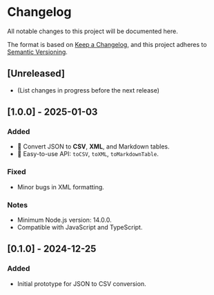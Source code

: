# Changelog

All notable changes to this project will be documented here.

The format is based on [Keep a Changelog](https://keepachangelog.com/), and this project adheres to [Semantic Versioning](https://semver.org/).

## [Unreleased]

- (List changes in progress before the next release)

## [1.0.0] - 2025-01-03

### Added

- 🚀 Convert JSON to **CSV**, **XML**, and Markdown tables.
- 📄 Easy-to-use API: `toCSV`, `toXML`, `toMarkdownTable`.

### Fixed

- Minor bugs in XML formatting.

### Notes

- Minimum Node.js version: 14.0.0.
- Compatible with JavaScript and TypeScript.

## [0.1.0] - 2024-12-25

### Added

- Initial prototype for JSON to CSV conversion.
